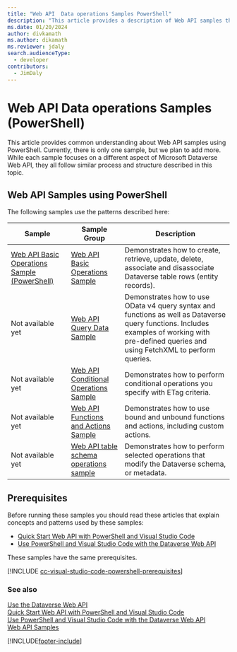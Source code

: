 ```yaml
---
title: "Web API  Data operations Samples PowerShell"
description: "This article provides a description of Web API samples that are implemented using PowerShell"
ms.date: 01/20/2024
author: divkamath
ms.author: dikamath
ms.reviewer: jdaly
search.audienceType:
  - developer
contributors:
  - JimDaly
---
```


# Web API Data operations Samples (PowerShell)

This article provides common understanding about Web API samples using PowerShell. Currently, there is only one sample, but we plan to add more. While each sample focuses on a different aspect of Microsoft Dataverse Web API, they all follow similar process and structure described in this topic.

## Web API Samples using PowerShell

The following samples use the patterns described here:

| Sample| Sample Group| Description|
|---|---|---|
| [Web API Basic Operations Sample (PowerShell)](samples/basic-operations-powershell.md)| [Web API Basic Operations Sample](web-api-basic-operations-sample.md)| Demonstrates how to create, retrieve, update, delete, associate and disassociate Dataverse table rows (entity records).|
|Not available yet| [Web API Query Data Sample](web-api-query-data-sample.md)| Demonstrates how to use OData v4 query syntax and functions as well as Dataverse query functions. Includes examples of working with pre-defined queries and using FetchXML to perform queries. |
|Not available yet| [Web API Conditional Operations Sample](web-api-conditional-operations-sample.md) | Demonstrates how to perform conditional operations you specify with ETag criteria.|
|Not available yet|[Web API Functions and Actions Sample](web-api-functions-actions-sample.md)| Demonstrates how to use bound and unbound functions and actions, including custom actions.|
|Not available yet|[Web API table schema operations sample](web-api-metadata-operations-sample.md)|Demonstrates how to perform selected operations that modify the Dataverse schema, or metadata.|


## Prerequisites

Before running these samples you should read these articles that explain concepts and patterns used by these samples:

- [Quick Start Web API with PowerShell and Visual Studio Code](quick-start-ps.md)
- [Use PowerShell and Visual Studio Code with the Dataverse Web API](use-ps-and-vscode-web-api.md)

These samples have the same prerequisites.

[!INCLUDE [cc-visual-studio-code-powershell-prerequisites](../includes/cc-visual-studio-code-powershell-prerequisites.md)]


### See also

[Use the Dataverse Web API](overview.md)   
[Quick Start Web API with PowerShell and Visual Studio Code](quick-start-ps.md)   
[Use PowerShell and Visual Studio Code with the Dataverse Web API](use-ps-and-vscode-web-api.md)   
[Web API Samples](web-api-samples.md)   

[!INCLUDE[footer-include](../../../includes/footer-banner.md)]

